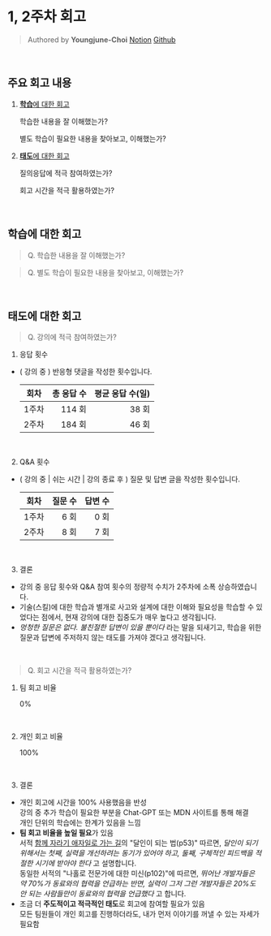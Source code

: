 # 1, 2주차 회고

> Authored by **Youngjune-Choi** [Notion](https://choiyoungjune.notion.site/13-16521bc2456c80b8b025c30803efc343?pvs=4) [Github](https://github.com/jjmullan/home-work)<br />

<br />

## 주요 회고 내용

1.  [**학습**에 대한 회고](#학습에-대한-회고)

    학습한 내용을 잘 이해했는가? <br />

    별도 학습이 필요한 내용을 찾아보고, 이해했는가? <br/>

2.  [**태도**에 대한 회고](#태도에-대한-회고)

    질의응답에 적극 참여하였는가? <br />

    회고 시간을 적극 활용하였는가?

<br />

## 학습에 대한 회고

> Q. 학습한 내용을 잘 이해했는가?

> Q. 별도 학습이 필요한 내용을 찾아보고, 이해했는가?

<br />

## 태도에 대한 회고

> Q. 강의에 적극 참여하였는가?

1. 응답 횟수 <br />

- ( 강의 중 ) 반응형 댓글을 작성한 횟수입니다.

  | 회차  | 총 응답 수 | 평균 응답 수(일) |
  | :---: | ---------: | ---------------: |
  | 1주차 |     114 회 |            38 회 |
  | 2주차 |     184 회 |            46 회 |

<br />

2. Q&A 횟수 <br />

- ( 강의 중 | 쉬는 시간 | 강의 종료 후 ) 질문 및 답변 글을 작성한 횟수입니다.

  | 회차  | 질문 수 | 답변 수 |
  | :---: | ------: | ------: |
  | 1주차 |    6 회 |    0 회 |
  | 2주차 |    8 회 |    7 회 |

<br />

3. 결론

- 강의 중 응답 횟수와 Q&A 참여 횟수의 정량적 수치가 2주차에 소폭 상승하였습니다.
- 기술(스킬)에 대한 학습과 별개로 사고와 설계에 대한 이해와 필요성을 학습할 수 있었다는 점에서, 현재 강의에 대한 집중도가 매우 높다고 생각됩니다.
- _멍청한 질문은 없다. 불친절한 답변이 있을 뿐이다_ 라는 말을 되새기고, 학습을 위한 질문과 답변에 주저하지 않는 태도를 가져야 겠다고 생각됩니다.

<br />

> Q. 회고 시간을 적극 활용하였는가?

1. 팀 회고 비율

   0%

<br />

2. 개인 회고 비율

   100%

<br />

3. 결론

- 개인 회고에 시간을 100% 사용했음을 반성 <br />
  강의 중 추가 학습이 필요한 부분을 Chat-GPT 또는 MDN 사이트를 통해 해결 <br />
  개인 단위의 학습에는 한계가 있음을 느낌
- **팀 회고 비율을 높일 필요**가 있음 <br />
  서적 [함께 자라기 애자일로 가는 길](https://product.kyobobook.co.kr/detail/S000001033071?utm_source=google&utm_medium=cpc&utm_campaign=googleSearch&gad_source=1)의 "달인이 되는 법(p53)" 따르면, _달인이 되기 위해서는 첫째, 실력을 개선하려는 동기가 있어야 하고, 둘째, 구체적인 피드백을 적절한 시기에 받아야 한다_ 고 설명합니다. <br />
  동일한 서적의 "나홀로 전문가에 대한 미신(p102)"에 따르면, _뛰어난 개발자들은 약 70%가 동료와의 협력을 언급하는 반면, 실력이 그저 그런 개발자들은 20%도 안 되는 사람들만이 동료와의 협력을 언급했다_ 고 합니다.
- 조금 더 **주도적이고 적극적인 태도**로 회고에 참여할 필요가 있음 <br />
  모든 팀원들이 개인 회고를 진행하더라도, 내가 먼저 이야기를 꺼낼 수 있는 자세가 필요함
